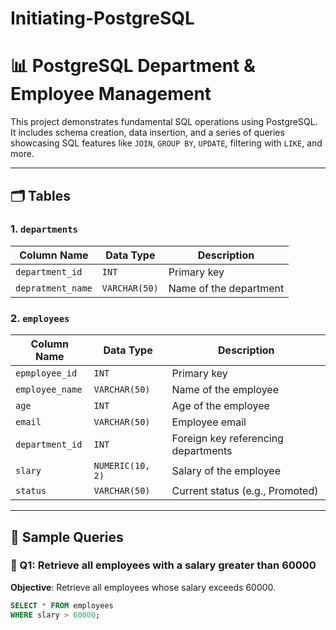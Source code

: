 # Initiating-PostgreSQL

# 📊 PostgreSQL Department & Employee Management

This project demonstrates fundamental SQL operations using PostgreSQL. It includes schema creation, data insertion, and a series of queries showcasing SQL features like `JOIN`, `GROUP BY`, `UPDATE`, filtering with `LIKE`, and more.

---

## 🗂️ Tables

### 1. `departments`
| Column Name      | Data Type     | Description              |
|------------------|---------------|--------------------------|
| `department_id`  | `INT`         | Primary key              |
| `depratment_name`| `VARCHAR(50)` | Name of the department   |

### 2. `employees`
| Column Name      | Data Type        | Description                          |
|------------------|------------------|--------------------------------------|
| `epmployee_id`   | `INT`            | Primary key                          |
| `employee_name`  | `VARCHAR(50)`    | Name of the employee                 |
| `age`            | `INT`            | Age of the employee                  |
| `email`          | `VARCHAR(50)`    | Employee email                       |
| `department_id`  | `INT`            | Foreign key referencing departments  |
| `slary`          | `NUMERIC(10, 2)` | Salary of the employee               |
| `status`         | `VARCHAR(50)`    | Current status (e.g., Promoted)      |

---

## 🧪 Sample Queries

### 🔹 Q1: Retrieve all employees with a salary greater than 60000

**Objective**: Retrieve all employees whose salary exceeds 60000.

```sql
SELECT * FROM employees
WHERE slary > 60000;


